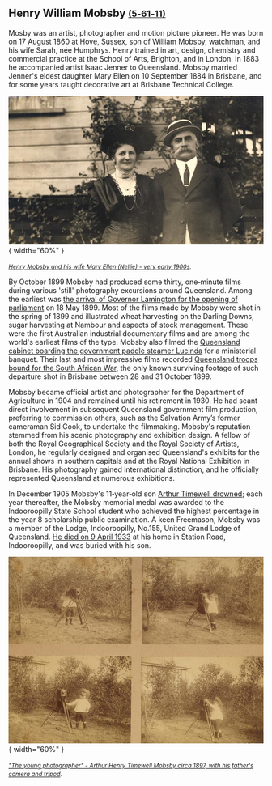 
## Henry William Mobsby <small>[(5‑61‑11)](https://brisbane.discovereverafter.com/profile/31993668 "Go to Memorial Information" )</small>

Mosby was an artist, photographer and motion picture pioneer. He was born on 17 August 1860 at Hove, Sussex, son of William Mobsby, watchman, and his wife Sarah, née Humphrys. Henry trained in art, design, chemistry and commercial practice at the School of Arts, Brighton, and in London. In 1883 he accompanied artist Isaac Jenner to Queensland. Mobsby married Jenner's eldest daughter Mary Ellen on 10 September 1884 in Brisbane, and for some years taught decorative art at Brisbane Technical College. 


![Henry Mobsby and his wife Mary Ellen (Nellie) - very early 1900s](../assets/henry-and-mary-mobsby.jpg){ width="60%" }  

*<small>[Henry Mobsby and his wife Mary Ellen (Nellie) - very early 1900s](https://www.flickr.com/photos/hwmobs/6481433111/in/album-72157628303605105).</small>* 

By October 1899 Mobsby had produced some thirty, one‑minute films during various 'still' photography excursions around Queensland. Among the earliest was [the arrival of Governor Lamington for the opening of parliament](https://flic.kr/p/bWs3DS) on 18 May 1899. Most of the films made by Mobsby were shot in the spring of 1899 and illustrated wheat harvesting on the Darling Downs, sugar harvesting at Nambour and aspects of stock management. These were the first Australian industrial documentary films and are among the world's earliest films of the type. Mobsby also filmed the [Queensland cabinet boarding the government paddle steamer Lucinda](https://flic.kr/p/bWs1gy) for a ministerial banquet. Their last and most impressive films recorded [Queensland troops bound for the South African War](https://flic.kr/p/bWqwTb), the only known surviving footage of such departure shot in Brisbane between 28 and 31 October 1899. 


Mobsby became official artist and photographer for the Department of Agriculture in 1904 and remained until his retirement in 1930. He had scant direct involvement in subsequent Queensland government film production, preferring to commission others, such as the Salvation Army’s former cameraman Sid Cook, to undertake the filmmaking. Mobsby's reputation stemmed from his scenic photography and exhibition design. A fellow of both the Royal Geographical Society and the Royal Society of Artists, London, he regularly designed and organised Queensland's exhibits for the annual shows in southern capitals and at the Royal National Exhibition in Brisbane. His photography gained international distinction, and he officially represented Queensland at numerous exhibitions. 

In December 1905 Mobsby's 11‑year‑old son [Arthur Timewell drowned](https://trove.nla.gov.au/newspaper/article/184680167?searchTerm=Arthur%20Timewell%20Mobsby); each year thereafter, the Mobsby memorial medal was awarded to the Indooroopilly State School student who achieved the highest percentage in the year 8 scholarship public examination. A keen Freemason, Mobsby was a member of the Lodge, Indooroopilly, No.155, United Grand Lodge of Queensland. [He died on 9 April 1933](https://trove.nla.gov.au/newspaper/article/22150093) at his home in Station Road, Indooroopilly, and was buried with his son.

<!--
- https://www.couriermail.com.au/questnews/little-boy-honoured-112-years-after-he-drowned-in-a-brisbane-flood/news-story/ee8ea5e767831d9a9c27da8af535a7e3
- https://www.flickr.com/photos/hwmobs/24888797078/in/photostream/
- https://trove.nla.gov.au/newspaper/article/19703747
-->

<!--
![Henry William Mobsby, Barcaldine, ca. 1905](../assets/henry-william-mobsby.jpg){ width="40%" }  

*<small>[Photographer Henry William Mobsby, Barcaldine, ca. 1905](http://onesearch.slq.qld.gov.au/permalink/f/1upgmng/slq_alma21250438610002061) - State Library of Queensland </small>* 

-->



!["The young photographer" - Arthur Henry Timewell Mobsby circa 1897, with his father's camera and tripod.](../assets/arthur-mobsby.jpg){ width="60%" }

*<small>["The young photographer" - Arthur Henry Timewell Mobsby circa 1897, with his father's camera and tripod](https://flic.kr/p/aQ8Wv4).</small>*